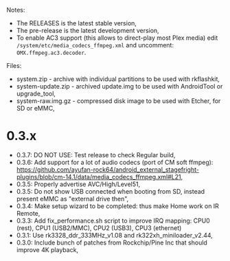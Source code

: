 Notes:

- The RELEASES is the latest stable version,
- The pre-release is the latest development version,
- To enable AC3 support (this allows to direct-play most Plex media) edit `/system/etc/media_codecs_ffmpeg.xml` and uncomment: `OMX.ffmpeg.ac3.decoder`.

Files:

- system.zip - archive with individual partitions to be used with rkflashkit,
- system-update.zip - archived update.img to be used with AndroidTool or upgrade_tool,
- system-raw.img.gz - compressed disk image to be used with Etcher, for SD or eMMC,

# 0.3.x

- 0.3.7: DO NOT USE: Test release to check Regular build,
- 0.3.6: Add support for a lot of audio codecs (port of CM soft ffmpeg): https://github.com/ayufan-rock64/android_external_stagefright-plugins/blob/cm-14.1/data/media_codecs_ffmpeg.xml#L21,
- 0.3.5: Properly advertise AVC/High/Level51,
- 0.3.5: Do not show USB connected when booting from SD, instead present eMMC as "external drive then",
- 0.3.4: Make setup wizard to be completed: thus make Home work on IR Remote,
- 0.3.3: Add fix_performance.sh script to improve IRQ mapping: CPU0 (rest), CPU1 (USB2/MMC), CPU2 (USB3), CPU3 (ethernet)
- 0.3.1: Use rk3328_ddr_333MHz_v1.08 and rk322xh_miniloader_v2.44,
- 0.3.0: Include bunch of patches from Rockchip/Pine Inc that should improve 4K playback,

